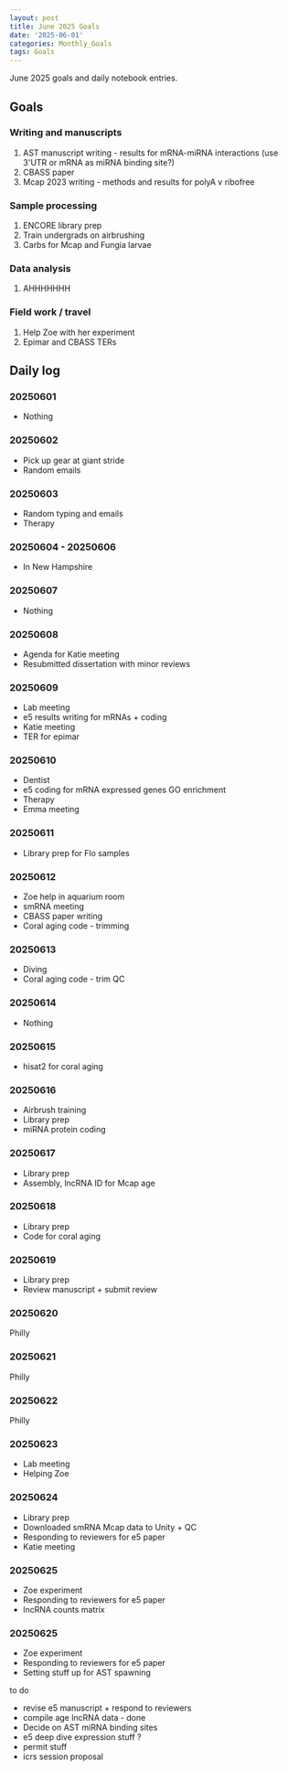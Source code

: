 ```yaml
---
layout: post
title: June 2025 Goals
date: '2025-06-01'
categories: Monthly_Goals
tags: Goals
---
```


June 2025 goals and daily notebook entries.

## Goals

### Writing and manuscripts 

1. AST manuscript writing - results for mRNA-miRNA interactions (use 3'UTR or mRNA as miRNA binding site?)
2. CBASS paper 
3. Mcap 2023 writing - methods and results for polyA v ribofree 

### Sample processing

1. ENCORE library prep 
2. Train undergrads on airbrushing 
3. Carbs for Mcap and Fungia larvae 

### Data analysis

1. AHHHHHHH

### Field work / travel 

1. Help Zoe with her experiment 
2. Epimar and CBASS TERs 

## Daily log   

### 20250601

- Nothing 

### 20250602

- Pick up gear at giant stride 
- Random emails 

### 20250603

- Random typing and emails 
- Therapy

### 20250604 - 20250606

- In New Hampshire 

### 20250607

- Nothing 

### 20250608

- Agenda for Katie meeting 
- Resubmitted dissertation with minor reviews 

### 20250609

- Lab meeting 
- e5 results writing for mRNAs + coding 
- Katie meeting 
- TER for epimar 

### 20250610

- Dentist 
- e5 coding for mRNA expressed genes GO enrichment 
- Therapy 
- Emma meeting 

### 20250611

- Library prep for Flo samples 

### 20250612

- Zoe help in aquarium room 
- smRNA meeting 
- CBASS paper writing 
- Coral aging code - trimming 

### 20250613

- Diving 
- Coral aging code - trim QC 

### 20250614

- Nothing 

### 20250615

- hisat2 for coral aging 

### 20250616

- Airbrush training 
- Library prep 
- miRNA protein coding 

### 20250617

- Library prep 
- Assembly, lncRNA ID for Mcap age 

### 20250618

- Library prep
- Code for coral aging 

### 20250619

- Library prep
- Review manuscript + submit review 

### 20250620 

Philly 

### 20250621

Philly 

### 20250622

Philly 

### 20250623

- Lab meeting 
- Helping Zoe 

### 20250624

- Library prep 
- Downloaded smRNA Mcap data to Unity + QC 
- Responding to reviewers for e5 paper 
- Katie meeting 

### 20250625

- Zoe experiment 
- Responding to reviewers for e5 paper 
- lncRNA counts matrix 

### 20250625

- Zoe experiment 
- Responding to reviewers for e5 paper 
- Setting stuff up for AST spawning 



to do 

- revise e5 manuscript + respond to reviewers
- compile age lncRNA data - done 
- Decide on AST miRNA binding sites 
- e5 deep dive expression stuff ? 
- permit stuff 
- icrs session proposal 


